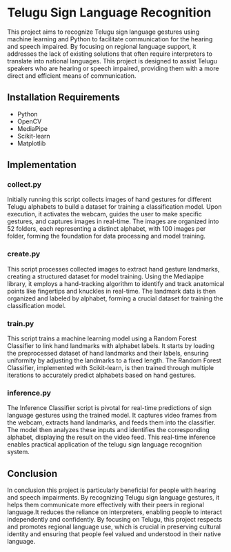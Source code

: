 # Telugu Sign Language Recognition

This project aims to recognize Telugu sign language gestures using machine learning and Python to facilitate communication for the hearing and speech impaired. By focusing on regional language support, it addresses the lack of existing solutions that often require interpreters to translate into national languages. This project is designed to assist Telugu speakers who are hearing or speech impaired, providing them with a more direct and efficient means of communication.


## Installation Requirements

- Python
- OpenCV 
- MediaPipe 
- Scikit-learn 
- Matplotlib

    
## Implementation
### collect.py
Initially running this script collects images of hand gestures for different Telugu alphabets to build a dataset for training a classification model. Upon execution, it activates the webcam, guides the user to make specific gestures, and captures images in real-time. The images are organized into 52 folders, each representing a distinct alphabet, with 100 images per folder, forming the foundation for data processing and model training.

### create.py
This script processes collected images to extract hand gesture landmarks, creating a structured dataset for model training. Using the Mediapipe library, it employs a hand-tracking algorithm to identify and track anatomical points like fingertips and knuckles in real-time. The landmark data is then organized and labeled by alphabet, forming a crucial dataset for training the classification model.

### train.py
This script trains a machine learning model using a Random Forest Classifier to link hand landmarks with alphabet labels. It starts by loading the preprocessed dataset of hand landmarks and their labels, ensuring uniformity by adjusting the landmarks to a fixed length. The Random Forest Classifier, implemented with Scikit-learn, is then trained through multiple iterations to accurately predict alphabets based on hand gestures.

### inference.py
The Inference Classifier script is pivotal for real-time predictions of sign language gestures using the trained model. It captures video frames from the webcam, extracts hand landmarks, and feeds them into the classifier. The model then analyzes these inputs and identifies the corresponding alphabet, displaying the result on the video feed. This real-time inference enables practical application of the telugu sign language recognition system.







## Conclusion
In conclusion this project is particularly beneficial for people with hearing and speech impairments. By recognizing Telugu sign language gestures, it helps them communicate more effectively with their peers in regional language.It reduces the reliance on interpreters, enabling people to interact independently and confidently. By focusing on Telugu, this project respects and promotes regional language use, which is crucial in preserving cultural identity and ensuring that people  feel valued and understood in their native language.
